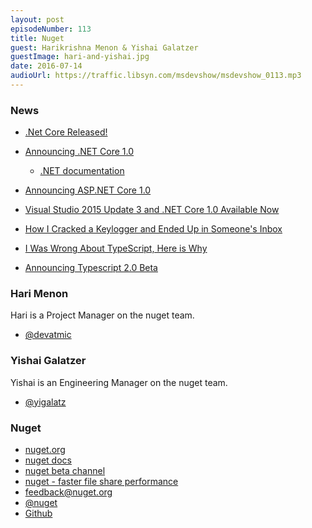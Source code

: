```yaml
---
layout: post
episodeNumber: 113
title: Nuget
guest: Harikrishna Menon & Yishai Galatzer
guestImage: hari-and-yishai.jpg
date: 2016-07-14
audioUrl: https://traffic.libsyn.com/msdevshow/msdevshow_0113.mp3
---
```


### News

 - [.Net Core Released!](http://dot.net)
  - [Announcing .NET Core 1.0](https://blogs.msdn.microsoft.com/dotnet/2016/06/27/announcing-net-core-1-0/)
    - [.NET documentation](https://docs.microsoft.com/dotnet)
  - [Announcing ASP.NET Core 1.0](https://blogs.msdn.microsoft.com/webdev/2016/06/27/announcing-asp-net-core-1-0/)
  - [Visual Studio 2015 Update 3 and .NET Core 1.0 Available Now](https://blogs.msdn.microsoft.com/visualstudio/2016/06/27/visual-studio-2015-update-3-and-net-core-1-0-available-now/)

- [How I Cracked a Keylogger and Ended Up in Someone's Inbox](https://www.trustwave.com/Resources/SpiderLabs-Blog/How-I-Cracked-a-Keylogger-and-Ended-Up-in-Someone-s-Inbox/)
- [I Was Wrong About TypeScript, Here is Why](https://www.triplet.fi/blog/i-was-wrong-about-typescript-here-is-why/)
- [Announcing Typescript 2.0 Beta](https://blogs.msdn.microsoft.com/typescript/2016/07/11/announcing-typescript-2-0-beta/)

### Hari Menon

Hari is a Project Manager on the nuget team.

 - [@devatmic](https://twitter.com/devatmic>)

### Yishai Galatzer

Yishai is an Engineering Manager on the nuget team.

 - [@yigalatz](https://twitter.com/yigalatz)

### Nuget 

 - [nuget.org](https://www.nuget.org/)
 - [nuget docs](https://docs.nuget.org/)
 - [nuget beta channel](http://blog.nuget.org/20160502/Introducing-The-NuGet-Beta-Channel.html)
 - [nuget - faster file share performance](http://blog.nuget.org/20160113/Accelerate-your-NuGet.Server.html)
 - [feedback@nuget.org](feedback@nuget.org)
 - [@nuget](https://twitter.com/nuget/)
 - [Github](https://github.com/NuGet)
